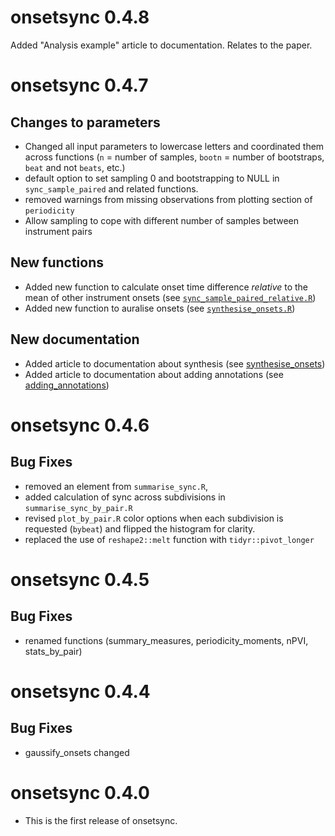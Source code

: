 # onsetsync 0.4.8

Added "Analysis example" article to documentation. Relates to the paper.

# onsetsync 0.4.7

## Changes to parameters

* Changed all input parameters to lowercase letters and coordinated them across functions (`n` = number of samples, `bootn` = number of bootstraps, `beat` and not `beats`, etc.)
* default option to set sampling 0 and bootstrapping to NULL in `sync_sample_paired` and related functions.
* removed warnings from missing observations from plotting section of `periodicity`
* Allow sampling to cope with different number of samples between instrument pairs

## New functions

* Added new function to calculate onset time difference _relative_ to the mean of other instrument onsets (see [`sync_sample_paired_relative.R`](https://tuomaseerola.github.io/onsetsync/reference/sync_sample_paired_relative.html))
* Added new function to auralise onsets (see [`synthesise_onsets.R`](https://tuomaseerola.github.io/onsetsync/reference/synthesise_onsets.html))

## New documentation
* Added article to documentation about synthesis (see [synthesise_onsets](https://tuomaseerola.github.io/onsetsync/articles/synthesise_onsets.html))
* Added article to documentation about adding annotations (see [adding_annotations](https://tuomaseerola.github.io/onsetsync/articles/adding_annotations.html))

# onsetsync 0.4.6

## Bug Fixes

* removed an element from `summarise_sync.R`, 
* added calculation of sync across subdivisions in `summarise_sync_by_pair.R`
* revised `plot_by_pair.R` color options when each subdivision is requested (`bybeat`) and flipped the histogram for clarity.
* replaced the use of `reshape2::melt` function with `tidyr::pivot_longer`

# onsetsync 0.4.5

## Bug Fixes

* renamed functions (summary_measures, periodicity_moments, nPVI, stats_by_pair)

# onsetsync 0.4.4

## Bug Fixes

* gaussify_onsets changed

# onsetsync 0.4.0

* This is the first release of onsetsync.
